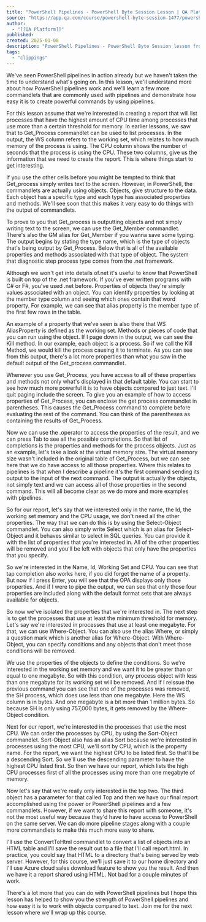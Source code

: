 ```yaml
---
title: "PowerShell Pipelines - PowerShell Byte Session Lesson | QA Platform"
source: "https://app.qa.com/course/powershell-byte-session-1477/powershell-pipelines/?context_id=12176&context_resource=lp"
author:
  - "[[QA Platform]]"
published:
created: 2025-01-08
description: "PowerShell Pipelines - PowerShell Byte Session lesson from QA Platform. Start learning today with our digital training solutions."
tags:
  - "clippings"
---
```

We've seen PowerShell pipelines in action already but we haven't taken the time to understand what's going on. In this lesson, we'll understand more about how PowerShell pipelines work and we'll learn a few more commandlets that are commonly used with pipelines and demonstrate how easy it is to create powerful commands by using pipelines.

For this lesson assume that we're interested in creating a report that will list processes that have the highest amount of CPU time among processes that use more than a certain threshold for memory. In earlier lessons, we saw that to Get\_Process commandlet can be used to list processes. In the output, the WS column refers to the working set, which relates to how much memory of the process is using. The CPU column shows the number of seconds that the process is using the CPU. These two columns, give us the information that we need to create the report. This is where things start to get interesting.

If you use the other cells before you might be tempted to think that Get\_process simply writes text to the screen. However, in PowerShell, the commandlets are actually using objects. Objects, give structure to the data. Each object has a specific type and each type has associated properties and methods. We'll see soon that this makes it very easy to do things with the output of commandlets.

To prove to you that Get\_process is outputting objects and not simply writing text to the screen, we can use the Get\_Member commandlet. There's also the GM alias for Get\_Member if you wanna save some typing. The output begins by stating the type name, which is the type of objects that's being output by Get\_Process. Below that is all of the available properties and methods associated with that type of object. The system that diagnostic step process type comes from the .net framework.

Although we won't get into details of.net it's useful to know that PowerShell is built on top of the .net framework. If you've ever written programs with C# or F#, you've used .net before. Properties of objects they're simply values associated with an object. You can identify properties by looking at the member type column and seeing which ones contain that word property. For example, we can see that alias property is the member type of the first few rows in the table.

An example of a property that we've seen is also there that WS AliasProperty is defined as the working set. Methods or pieces of code that you can run using the object. If I page down in the output, we can see the Kill method. In our example, each object is a process. So if we call the Kill Method, we would kill the process causing it to terminate. As you can see from this output, there's a lot more properties than what you saw in the default output of the Get\_process commandlet.

Whenever you use Get\_Process, you have access to all of these properties and methods not only what's displayed in that default table. You can start to see how much more powerful it is to have objects compared to just text. I'll quit paging include the screen. To give you an example of how to access properties of Get\_Process, you can enclose the get process commandlet in parentheses. This causes the Get\_Process command to complete before evaluating the rest of the command. You can think of the parentheses as containing the results of Get\_Process.

Now we can use the .operator to access the properties of the result, and we can press Tab to see all the possible completions. So that list of completions is the properties and methods for the process objects. Just as an example, let's take a look at the virtual memory size. The virtual memory size wasn't included in the original table of Get\_Process, but we can see here that we do have access to all those properties. Where this relates to pipelines is that when I describe a pipeline it's the first command sending its output to the input of the next command. The output is actually the objects, not simply text and we can access all of those properties in the second command. This will all become clear as we do more and more examples with pipelines.

So for our report, let's say that we interested only in the name, the Id, the working set memory and the CPU usage, we don't need all the other properties. The way that we can do this is by using the Select-Object commandlet. You can also simply write Select which is an alias for Select-Object and it behaves similar to select in SQL queries. You can provide it with the list of properties that you're interested in. All of the other properties will be removed and you'll be left with objects that only have the properties that you specify.

So we're interested in the Name, Id, Working Set and CPU. You can see that tap completion also works here, if you did forget the name of a property. But now if I press Enter, you will see that the OPA displays only those properties. And if I were to pipe the output, we can see that only those four properties are included along with the default format sets that are always available for objects.

So now we've isolated the properties that we're interested in. The next step is to get the processes that use at least the minimum threshold for memory. Let's say we're interested in processes that use at least one megabyte. For that, we can use Where-Object. You can also use the alias Where, or simply a question mark which is another alias for Where-Object. With Where-Object, you can specify conditions and any objects that don't meet those conditions will be removed.

We use the properties of the objects to define the conditions. So we're interested in the working set memory and we want it to be greater than or equal to one megabyte. So with this condition, any process object with less than one megabyte for its working set will be removed. And if I reissue the previous command you can see that one of the processes was removed, the SH process, which does use less than one megabyte. Here the WS column is in bytes. And one megabyte is a bit more than 1 million bytes. So because SH is only using 757,000 bytes, it gets removed by the Where-Object condition.

Next for our report, we're interested in the processes that use the most CPU. We can order the processes by CPU, by using the Sort-Object commandlet. Sort-Object also has an alias Sort because we're interested in processes using the most CPU, we'll sort by CPU, which is the property name. For the report, we want the highest CPU to be listed first. So that'll be a descending Sort. So we'll use the descending parameter to have the highest CPU listed first. So then we have our report, which lists the high CPU processes first of all the processes using more than one megabyte of memory.

Now let's say that we're really only interested in the top two. The third object has a parameter for that called Top and then we have our final report accomplished using the power or PowerShell pipelines and a few commandlets. However, if we want to share this report with someone, it's not the most useful way because they'd have to have access to PowerShell on the same server. We can do more pipeline stages along with a couple more commandlets to make this much more easy to share.

I'll use the ConvertToHtml commandlet to convert a list of objects into an HTML table and I'll save the result out to a file that I'll call report.html. In practice, you could say that HTML to a directory that's being served by web server. However, for this course, we'll just save it to our home directory and I'll use Azure cloud sales download feature to show you the result. And then we have it a report shared using HTML. Not bad for a couple minutes of work.

There's a lot more that you can do with PowerShell pipelines but I hope this lesson has helped to show you the strength of PowerShell pipelines and how easy it is to work with objects compared to text. Join me for the next lesson where we'll wrap up this course.